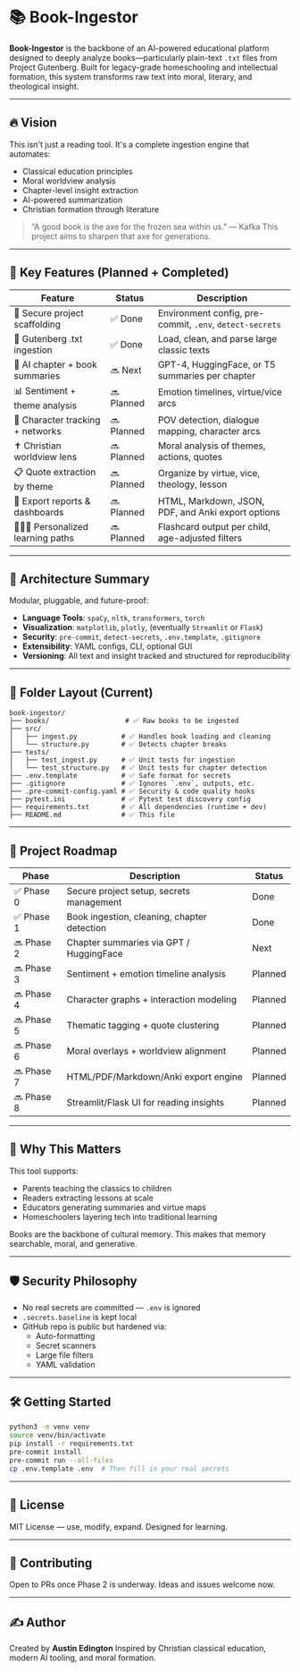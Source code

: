 # 📚 Book-Ingestor

**Book-Ingestor** is the backbone of an AI-powered educational platform designed to deeply analyze books—particularly plain-text `.txt` files from Project Gutenberg. Built for legacy-grade homeschooling and intellectual formation, this system transforms raw text into moral, literary, and theological insight.

---

## 🔥 Vision

This isn't just a reading tool. It's a complete ingestion engine that automates:

- Classical education principles
- Moral worldview analysis
- Chapter-level insight extraction
- AI-powered summarization
- Christian formation through literature

> “A good book is the axe for the frozen sea within us.” — Kafka
> This project aims to sharpen that axe for generations.

---

## 🧠 Key Features (Planned + Completed)

| Feature                            | Status   | Description |
|------------------------------------|----------|-------------|
| 🔐 Secure project scaffolding       | ✅ Done  | Environment config, pre-commit, `.env`, `detect-secrets` |
| 📂 Gutenberg .txt ingestion         | ✅ Done  | Load, clean, and parse large classic texts |
| 🧠 AI chapter + book summaries      | 🔜 Next  | GPT-4, HuggingFace, or T5 summaries per chapter |
| 📊 Sentiment + theme analysis       | 🔜 Planned | Emotion timelines, virtue/vice arcs |
| 👤 Character tracking + networks    | 🔜 Planned | POV detection, dialogue mapping, character arcs |
| ✝️ Christian worldview lens         | 🔜 Planned | Moral analysis of themes, actions, quotes |
| 📋 Quote extraction by theme        | 🔜 Planned | Organize by virtue, vice, theology, lesson |
| 🧾 Export reports & dashboards      | 🔜 Planned | HTML, Markdown, JSON, PDF, and Anki export options |
| 👨‍👩‍👧 Personalized learning paths   | 🔜 Planned | Flashcard output per child, age-adjusted filters |

---

## 🧱 Architecture Summary

Modular, pluggable, and future-proof:

- **Language Tools**: `spaCy`, `nltk`, `transformers`, `torch`
- **Visualization**: `matplotlib`, `plotly`, (eventually `Streamlit` or `Flask`)
- **Security**: `pre-commit`, `detect-secrets`, `.env.template`, `.gitignore`
- **Extensibility**: YAML configs, CLI, optional GUI
- **Versioning**: All text and insight tracked and structured for reproducibility

---

## 📁 Folder Layout (Current)

```
book-ingestor/
├── books/                   # ✅ Raw books to be ingested
├── src/
│   ├── ingest.py           # ✅ Handles book loading and cleaning
│   └── structure.py        # ✅ Detects chapter breaks
├── tests/
│   ├── test_ingest.py      # ✅ Unit tests for ingestion
│   └── test_structure.py   # ✅ Unit tests for chapter detection
├── .env.template           # ✅ Safe format for secrets
├── .gitignore              # ✅ Ignores `.env`, outputs, etc.
├── .pre-commit-config.yaml # ✅ Security & code quality hooks
├── pytest.ini              # ✅ Pytest test discovery config
├── requirements.txt        # ✅ All dependencies (runtime + dev)
├── README.md               # ✅ This file
```

---

## 🚀 Project Roadmap

| Phase        | Description                                 | Status  |
|--------------|---------------------------------------------|---------|
| ✅ Phase 0   | Secure project setup, secrets management    | Done    |
| ✅ Phase 1   | Book ingestion, cleaning, chapter detection | Done    |
| 🔜 Phase 2   | Chapter summaries via GPT / HuggingFace     | Next    |
| 🔜 Phase 3   | Sentiment + emotion timeline analysis       | Planned |
| 🔜 Phase 4   | Character graphs + interaction modeling     | Planned |
| 🔜 Phase 5   | Thematic tagging + quote clustering         | Planned |
| 🔜 Phase 6   | Moral overlays + worldview alignment        | Planned |
| 🔜 Phase 7   | HTML/PDF/Markdown/Anki export engine        | Planned |
| 🔜 Phase 8   | Streamlit/Flask UI for reading insights     | Planned |

---

## 🧠 Why This Matters

This tool supports:

- Parents teaching the classics to children
- Readers extracting lessons at scale
- Educators generating summaries and virtue maps
- Homeschoolers layering tech into traditional learning

Books are the backbone of cultural memory. This makes that memory searchable, moral, and generative.

---

## 🛡️ Security Philosophy

- No real secrets are committed — `.env` is ignored
- `.secrets.baseline` is kept local
- GitHub repo is public but hardened via:
  - Auto-formatting
  - Secret scanners
  - Large file filters
  - YAML validation

---

## 🛠️ Getting Started

```bash
python3 -m venv venv
source venv/bin/activate
pip install -r requirements.txt
pre-commit install
pre-commit run --all-files
cp .env.template .env  # Then fill in your real secrets
```

---

## 🪪 License

MIT License — use, modify, expand. Designed for learning.

---

## 🤝 Contributing

Open to PRs once Phase 2 is underway. Ideas and issues welcome now.

---

## ✍️ Author

Created by **Austin Edington**
Inspired by Christian classical education, modern AI tooling, and moral formation.
